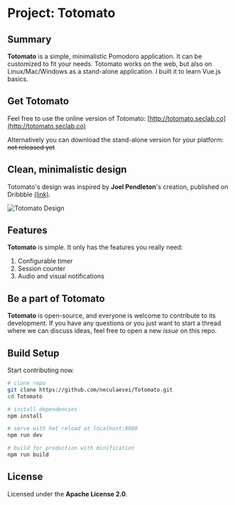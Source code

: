 # Project: Totomato

## Summary

**Totomato** is a simple, minimalistic Pomodoro application. It can be customized to fit your needs. Totomato works on the web, but also on Linux/Mac/Windows as a stand-alone application. I built it to learn Vue.js basics.

## Get Totomato

Feel free to use the online version of Totomato: [http://totomato.seclab.co](http://totomato.seclab.co)

Alternatively you can download the stand-alone version for your platform: ~~not released yet~~

## Clean, minimalistic design

Totomato's design was inspired by **Joel Pendleton**'s creation, published on Dribbble [(link)](https://dribbble.com/shots/2405612-Minimalist-Pomodoro-Timer).

![Totomato Design](http://i.imgur.com/bMMB7Kq.png)

## Features

**Totomato** is simple. It only has the features you really need:

1.  Configurable timer
2.  Session counter
3.  Audio and visual notifications

## Be a part of Totomato

**Totomato** is open-source, and everyone is welcome to contribute to its development. If you have any questions or you just want to start a thread where we can discuss ideas, feel free to open a new _issue_ on this repo.

## Build Setup

Start contributing now.
``` bash
# clone repo
git clone https://github.com/neculaesei/Totomato.git
cd Totomato

# install dependencies
npm install

# serve with hot reload at localhost:8080
npm run dev

# build for production with minification
npm run build
```

## License

Licensed under the **Apache License 2.0**.